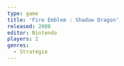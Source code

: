 ```yaml
---
type: game
title: 'Fire Emblem : Shadow Dragon'
released: 2008
editor: Nintendo
players: 2
genres:
  - Stratégie
---
```

